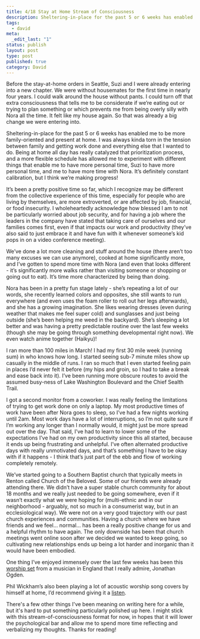 ```yaml
---
title: 4/18 Stay at Home Stream of Consciousness
description: Sheltering-in-place for the past 5 or 6 weeks has enabled me to be more family-oriented and present at home. I was always kinda torn in the tension between family and getting work done and everything else that I wanted to do. Being at home all day has really catalyzed that prioritization process, and a more flexible schedule has allowed me to experiment with different things that enable me to have more personal time, Suzi to have more personal time, and me to have more time with Nora. It’s definitely constant calibration, but I think we’re making progress!
tags:
  - david
meta:
  _edit_last: "1"
status: publish
layout: post
type: post
published: true
category: David
---
```


Before the stay-at-home orders in Seattle, Suzi and I were already entering into a new chapter. We were without housemates for the first time in nearly four years. I could walk around the house without pants. I could turn off that extra consciousness that tells me to be considerate if we’re eating out or trying to plan something or which prevents me from being overly silly with Nora all the time. It felt like my house again. So that was already a big change we were entering into.

Sheltering-in-place for the past 5 or 6 weeks has enabled me to be more family-oriented and present at home. I was always kinda torn in the tension between family and getting work done and everything else that I wanted to do. Being at home all day has really catalyzed that prioritization process, and a more flexible schedule has allowed me to experiment with different things that enable me to have more personal time, Suzi to have more personal time, and me to have more time with Nora. It’s definitely constant calibration, but I think we’re making progress!

It’s been a pretty positive time so far, which I recognize may be different from the collective experience of this time, especially for people who are living by themselves, are more extroverted, or are affected by job, financial, or food insecurity. I wholeheartedly acknowledge how blessed I am to not be particularly worried about job security, and for having a job where the leaders in the company have stated that taking care of ourselves and our families comes first, even if that impacts our work and productivity (they’ve also said to just embrace it and have fun with it whenever someone’s kid pops in on a video conference meeting).

We’ve done a lot more cleaning and stuff around the house (there aren’t too many excuses we can use anymore), cooked at home significantly more, and I’ve gotten to spend more time with Nora (and even that looks different - it’s significantly more walks rather than visiting someone or shopping or going out to eat). It’s time more characterized by being than doing.

Nora has been in a pretty fun stage lately - she’s repeating a lot of our words, she recently learned colors and opposites, she still wants to run everywhere (and even uses the foam roller to roll out her legs afterwards), and she has a growing imagination. She likes wearing dresses (even during weather that makes me feel super cold) and sunglasses and just being outside (she’s been helping me weed in the backyard). She’s sleeping a lot better and was having a pretty predictable routine over the last few weeks (though she may be going through something developmental right now). We even watch anime together (Haikyu)!

I ran more than 100 miles in March! I had my first 30 mile week (running sum) in who knows how long. I started seeing sub-7 minute miles show up casually in the middle of runs. I ran so much that I even started feeling pain in places I’d never felt it before (my hips and groin, so I had to take a break and ease back into it). I’ve been running more obscure routes to avoid the assumed busy-ness of Lake Washington Boulevard and the Chief Sealth Trail.

I got a second monitor from a coworker. I was really feeling the limitations of trying to get work done on only a laptop. My most productive times of work have been after Nora goes to sleep, so I’ve had a few nights working until 2am. Most work days have a lot of interruptions, so I’m not quite sure if I’m working any longer than I normally would, it might just be more spread out over the day. That said, I’ve had to learn to lower some of the expectations I’ve had on my own productivity since this all started, because it ends up being frustrating and unhelpful. I’ve often alternated productive days with really unmotivated days, and that’s something I have to be okay with if it happens - I think that’s just part of the ebb and flow of working completely remotely.

We’ve started going to a Southern Baptist church that typically meets in Renton called Church of the Beloved. Some of our friends were already attending there. We didn’t have a super stable church community for about 18 months and we really just needed to be going somewhere, even if it wasn’t exactly what we were hoping for (multi-ethnic and in our neighborhood - arguably, not so much in a consumerist way, but in an ecclesiological way). We were not on a very good trajectory with our past church experiences and communities. Having a church where we have friends and we feel... normal... has been a really positive change for us and a helpful rhythm to have again. The only downside has been that church meetings went online soon after we decided we wanted to keep going, so cultivating new relationships ends up being a lot harder and inorganic than it would have been embodied.

One thing I’ve enjoyed immensely over the last few weeks has been this [worship set](https://www.youtube.com/watch?v=MjM1NfVhb8w) from a musician in England that I really admire, Jonathan Ogden.

Phil Wickham’s also been playing a lot of acoustic worship song covers by himself at home, I’d recommend giving it a [listen](https://www.youtube.com/playlist?list=PLnH2GFAdA-36xXEXzEP2SbV7Mcr84gFLD).

There's a few other things I've been meaning on writing here for a while, but it's hard to put something particularly polished up here. I might stick with this stream-of-consciousness format for now, in hopes that it will lower the psychological bar and allow me to spend more time reflecting and verbalizing my thoughts. Thanks for reading!
